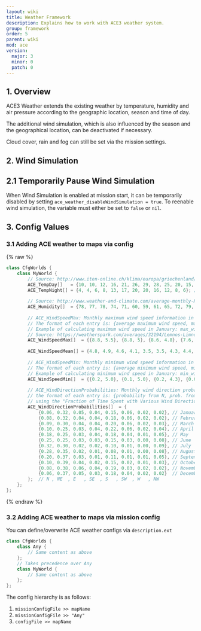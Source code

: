 ```yaml
---
layout: wiki
title: Weather Framework
description: Explains how to work with ACE3 weather system.
group: framework
order: 5
parent: wiki
mod: ace
version:
  major: 3
  minor: 0
  patch: 0
---
```


## 1. Overview

ACE3 Weather extends the existing weather by temperature, humidity and air pressure according to the geographic location, season and time of day.

The additional wind simulation, which is also influenced by the season and the geographical location, can be deactivated if necessary.

Cloud cover, rain and fog can still be set via the mission settings.


## 2. Wind Simulation

## 2.1 Temporarily Pause Wind Simulation

When Wind Simulation is enabled at mission start, it can be temporarily disabled by setting `ace_weather_disableWindSimulation = true`. To reenable wind simulation, the variable must either be set to `false` or `nil`.

## 3. Config Values

### 3.1 Adding ACE weather to maps via config

{% raw %}
```cpp
class CfgWorlds {
    class MyWorld {
        // Source: http://www.iten-online.ch/klima/europa/griechenland/limnos.htm
        ACE_TempDay[]   = {10, 10, 12, 16, 21, 26, 29, 28, 25, 20, 15, 11}; // Monthly average daytime temperature in °C, 1 entry per month starting with January
        ACE_TempNight[] = {4, 4, 6, 8, 13, 17, 20, 20, 16, 12, 8, 6}; // Monthly average night-time temperature in °C, 1 entry per month starting with January
        
        // Source: http://www.weather-and-climate.com/average-monthly-Humidity-perc,Limnos,Greece
        ACE_Humidity[]  = {78, 77, 78, 74, 71, 60, 59, 61, 65, 72, 79, 80}; // Monthly average humidity from 0-100, 1 entry per month starting with January
        
        // ACE_WindSpeedMax: Monthly maximum wind speed information in m/s, 1 entry per month starting with January
        // The format of each entry is: {average maximum wind speed, maximum wind speed interval}
        // Example of calculating maximum wind speed in January: max_wind_speed = 8.8 ± 5.5 m/s
        // Source: https://weatherspark.com/averages/32194/Lemnos-Limnos-North-Aegean-Islands-Greece
        ACE_WindSpeedMax[]  = {{8.8, 5.5}, {8.8, 5}, {8.6, 4.8}, {7.6, 3.4}, {7.0, 3.0}, {7.1, 3.0}, {7.5, 3.1}, {8.0, 3.2}, {7.6, 3.5}, {7.8, 4.6}, {7.9, 5.0}, {8.2, 5.5}};
        
        ACE_WindSpeedMean[] = {4.8, 4.9, 4.6, 4.1, 3.5, 3.5, 4.3, 4.4, 4.1, 4.5, 4.5, 5.0}; // Monthly average wind speed in m/s, 1 entry per month starting with January
        
        // ACE_WindSpeedMin: Monthly minimum wind speed information in m/s, 1 entry per month starting with January
        // The format of each entry is: {average minimum wind speed, minimum wind speed interval}
        // Example of calculating minimum wind speed in January: min_wind_speed = 0.2 ± 5.0 m/s (negative minimum wind speeds are forced to 0)
        ACE_WindSpeedMin[]  = {{0.2, 5.0}, {0.1, 5.0}, {0.2, 4.3}, {0.0, 3.0}, {0.0, 2.1}, {0.0, 2.0}, {0.1, 3.1}, {0.3, 3.1}, {0.0, 3.6}, {0.0, 4.2}, {0.1, 5.0}, {0.2, 5.5}}; 
        
        // ACE_WindDirectionProbabilities: Monthly wind direction probabilities, 1 entry per month starting with January
        // the format of each entry is: {probability from N, prob. from NE, prob. from E, prob. from SE, prob. from S, prob. from SW, prob. from W, prob. from NW}
        // using the "Fraction of Time Spent with Various Wind Directions in (month)" graph
        ACE_WindDirectionProbabilities[]  = {
            {0.06, 0.32, 0.05, 0.04, 0.15, 0.06, 0.02, 0.02}, // January
            {0.08, 0.32, 0.04, 0.04, 0.18, 0.06, 0.02, 0.02}, // February
            {0.09, 0.30, 0.04, 0.04, 0.20, 0.06, 0.02, 0.03}, // March
            {0.10, 0.25, 0.03, 0.04, 0.22, 0.06, 0.02, 0.04}, // April
            {0.18, 0.25, 0.03, 0.04, 0.18, 0.04, 0.01, 0.05}, // May
            {0.25, 0.25, 0.03, 0.03, 0.15, 0.03, 0.00, 0.08}, // June
            {0.32, 0.30, 0.02, 0.02, 0.10, 0.01, 0.00, 0.09}, // July
            {0.28, 0.35, 0.02, 0.01, 0.08, 0.01, 0.00, 0.08}, // August
            {0.20, 0.37, 0.03, 0.01, 0.11, 0.01, 0.01, 0.05}, // September
            {0.10, 0.39, 0.04, 0.02, 0.15, 0.02, 0.01, 0.03}, // October
            {0.08, 0.38, 0.06, 0.04, 0.19, 0.03, 0.02, 0.02}, // November
            {0.06, 0.37, 0.05, 0.03, 0.18, 0.04, 0.02, 0.02}  // December
        };  // N , NE  , E   , SE  , S   , SW  , W   , NW
    };
};
```
{% endraw %}

### 3.2 Adding ACE weather to maps via mission config

You can define/overwrite ACE weather configs via `description.ext`

```cpp
class CfgWorlds {
    class Any {
        // Same content as above
    };
    // Takes precedence over Any
    class MyWorld {
        // Same content as above
    };
};
```

The config hierarchy is as follows:

1. `missionConfigFile >> mapName`
2. `missionConfigFile >> "Any"`
3. `configFile >> mapName`
